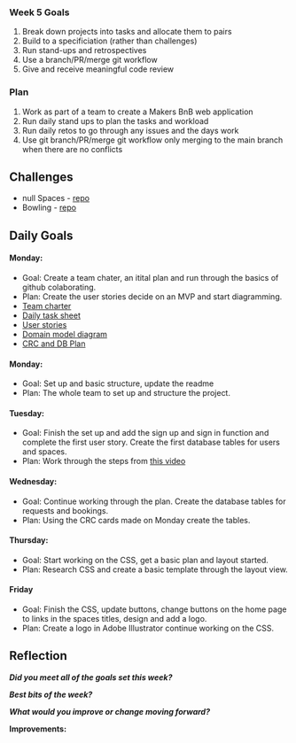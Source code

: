 ### **Week 5 Goals**
1. Break down projects into tasks and allocate them to pairs
2. Build to a specificiation (rather than challenges)
3. Run stand-ups and retrospectives
4. Use a branch/PR/merge git workflow
5. Give and receive meaningful code review

### **Plan**
1. Work as part of a team to create a Makers BnB web application
2. Run daily stand ups to plan the tasks and workload
3. Run daily retos to go through any issues and the days work
4. Use git branch/PR/merge git workflow only merging to the main branch when there are no conflicts

## Challenges

- null Spaces - [repo](https://github.com/kiriarf/makersbnb)
- Bowling - [repo](https://github.com/beca-g/bowling-challenge-ruby)

## **Daily Goals**

#### Monday:
- Goal: Create a team chater, an itital plan and run through the basics of github colaborating. 
- Plan: Create the user stories decide on an MVP and start diagramming.
- [Team charter](https://docs.google.com/document/d/1hNtRwxaa8uAo0SpHslv62p9ZZh45mP7RkhrQNqd-ZRE/edit)
- [Daily task sheet](https://docs.google.com/document/d/1R-pCAcQ3kSGKf9f9lQ6tNedMDaTF-wmlwP3hDLwD3iA/edit)
- [User stories]([Imgur](https://imgur.com/Ujy9a1s))
- [Domain model diagram]([Imgur](https://imgur.com/Z9YtFFu))
- [CRC and DB Plan](https://docs.google.com/spreadsheets/d/1U2EMOdWgp3o7G1gSEyShmJe7zlMUX-uaHIHZEqQcFoc/edit#gid=0)


#### Monday:
- Goal: Set up and basic structure, update the readme 
- Plan: The whole team to set up and structure the project.

#### Tuesday:
- Goal: Finish the set up and add the sign up and sign in function and complete the first user story. Create the first database tables for users and spaces.
- Plan: Work through the steps from [this video](https://www.youtube.com/watch?v=CS1jxw51ENE)

#### Wednesday:
- Goal: Continue working through the plan. Create the database tables for requests and bookings.
- Plan: Using the CRC cards made on Monday create the tables.

#### Thursday:
- Goal: Start working on the CSS, get a basic plan and layout started.
- Plan: Research CSS and create a basic template through the layout view.

#### Friday
- Goal: Finish the CSS, update buttons, change buttons on the home page to links in the spaces titles, design and add a logo.
- Plan: Create a logo in Adobe Illustrator continue working on the CSS.

## **Reflection**

***Did you meet all of the goals set this week?***   


 ***Best bits of the week?***   

***What would you improve or change moving forward?***   


**Improvements:**
